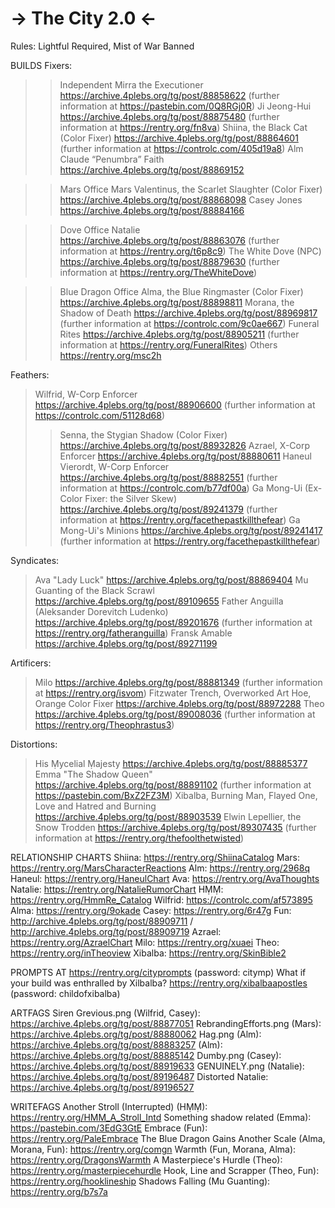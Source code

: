 # -> The City 2.0 <-

Rules: Lightful Required, Mist of War Banned

BUILDS
Fixers:
>>Independent
>Mirra the Executioner
https://archive.4plebs.org/tg/post/88858622 (further information at https://pastebin.com/0Q8RGj0R)
>Ji Jeong-Hui
https://archive.4plebs.org/tg/post/88875480 (further information at https://rentry.org/fn8va)
>Shiina, the Black Cat (Color Fixer)
https://archive.4plebs.org/tg/post/88864601 (further information at https://controlc.com/405d19a8)
>Alm Claude “Penumbra” Faith
https://archive.4plebs.org/tg/post/88869152

>>Mars Office
>Mars Valentinus, the Scarlet Slaughter (Color Fixer)
https://archive.4plebs.org/tg/post/88868098
>Casey Jones
https://archive.4plebs.org/tg/post/88884166

>>Dove Office
>Natalie
https://archive.4plebs.org/tg/post/88863076 (further information at https://rentry.org/t6p8c9)
>The White Dove (NPC)
https://archive.4plebs.org/tg/post/88879630 (further information at https://rentry.org/TheWhiteDove)

>>Blue Dragon Office
>Alma, the Blue Ringmaster (Color Fixer)
https://archive.4plebs.org/tg/post/88898811
>>Morana, the Shadow of Death
https://archive.4plebs.org/tg/post/88969817 (further information at https://controlc.com/9c0ae667)
>>Funeral Rites
https://archive.4plebs.org/tg/post/88905211 (further information at https://rentry.org/FuneralRites)
>>Others
https://rentry.org/msc2h

Feathers:
>Wilfrid, W-Corp Enforcer
https://archive.4plebs.org/tg/post/88906600 (further information at https://controlc.com/51128d68)
>>Senna, the Stygian Shadow (Color Fixer)
https://archive.4plebs.org/tg/post/88932826
>Azrael, X-Corp Enforcer
https://archive.4plebs.org/tg/post/88880611 
>Haneul Vierordt, W-Corp Enforcer
https://archive.4plebs.org/tg/post/88882551 (further information at https://controlc.com/b77df00a)
>Ga Mong-Ui (Ex-Color Fixer: the Silver Skew)
https://archive.4plebs.org/tg/post/89241379 (further information at https://rentry.org/facethepastkillthefear)
>Ga Mong-Ui's Minions
https://archive.4plebs.org/tg/post/89241417 (further information at https://rentry.org/facethepastkillthefear)

Syndicates:
>Ava "Lady Luck"
https://archive.4plebs.org/tg/post/88869404
>Mu Guanting of the Black Scrawl
https://archive.4plebs.org/tg/post/89109655
>Father Anguilla (Aleksander Dorevitch Ludenko)
https://archive.4plebs.org/tg/post/89201676 (further information at https://rentry.org/fatheranguilla)
> Fransk Amable
https://archive.4plebs.org/tg/post/89271199

Artificers:
>Milo
https://archive.4plebs.org/tg/post/88881349 (further information at https://rentry.org/isvom)
>Fitzwater Trench, Overworked Art Hoe, Orange Color Fixer
https://archive.4plebs.org/tg/post/88972288
>Theo
https://archive.4plebs.org/tg/post/89008036 (further information at https://rentry.org/Theophrastus3)

Distortions:
>His Ṃycelial Ṃajesty
https://archive.4plebs.org/tg/post/88885377
>Emma "The Shadow Queen"
https://archive.4plebs.org/tg/post/88891102 (further information at https://pastebin.com/BxZ2FZ3M)
>Xibalba, Burning Man, Flayed One, Love and Hatred and Burning
https://archive.4plebs.org/tg/post/88903539
> Elwin Lepellier, the Snow Trodden
https://archive.4plebs.org/tg/post/89307435 (further information at https://rentry.org/thefoolthetwisted)

RELATIONSHIP CHARTS
Shiina: https://rentry.org/ShiinaCatalog
Mars: https://rentry.org/MarsCharacterReactions
Alm: https://rentry.org/2968q
Haneul: https://rentry.org/HaneulChart
Ava: https://rentry.org/AvaThoughts
Natalie: https://rentry.org/NatalieRumorChart
HṂṂ: https://rentry.org/HmmRe_Catalog
Wilfrid: https://controlc.com/af573895
Alma: https://rentry.org/9okade
Casey: https://rentry.org/6r47g
Fun: http://archive.4plebs.org/tg/post/88909711 / http://archive.4plebs.org/tg/post/88909719
Azrael: https://rentry.org/AzraelChart
Milo: https://rentry.org/xuaei
Theo: https://rentry.org/inTheoview
Xibalba: https://rentry.org/SkinBible2

PROMPTS AT https://rentry.org/cityprompts (password: citymp)
What if your build was enthralled by Xilbalba? https://rentry.org/xibalbaapostles (password: childofxibalba)

ARTFAGS
Siren Grevious.png (Wilfrid, Casey): https://archive.4plebs.org/tg/post/88877051
RebrandingEfforts.png (Mars): https://archive.4plebs.org/tg/post/88880062 
Hag.png (Alm): https://archive.4plebs.org/tg/post/88883257 
(Alm): https://archive.4plebs.org/tg/post/88885142
Dumby.png (Casey): https://archive.4plebs.org/tg/post/88919633
GENUINELY.png (Natalie): https://archive.4plebs.org/tg/post/89196487
Distorted Natalie: https://archive.4plebs.org/tg/post/89196527

WRITEFAGS
Another Stroll (Interrupted) (HṂṂ): https://rentry.org/HMM_A_Stroll_Intd
Something shadow related (Emma): https://pastebin.com/3EdG3GtE
Embrace (Fun): https://rentry.org/PaleEmbrace
The Blue Dragon Gains Another Scale (Alma, Morana, Fun): https://rentry.org/comgn
Warmth (Fun, Morana, Alma): https://rentry.org/DragonsWarmth
A Masterpiece's Hurdle (Theo): https://rentry.org/masterpiecehurdle
Hook, Line and Scrapper (Theo, Fun): https://rentry.org/hooklineship
Shadows Falling (Mu Guanting): https://rentry.org/b7s7a